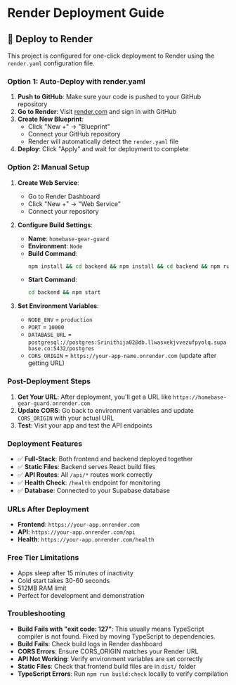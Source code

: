 # Render Deployment Guide

## 🚀 Deploy to Render

This project is configured for one-click deployment to Render using the `render.yaml` configuration file.

### Option 1: Auto-Deploy with render.yaml

1. **Push to GitHub**: Make sure your code is pushed to your GitHub repository
2. **Go to Render**: Visit [render.com](https://render.com) and sign in with GitHub
3. **Create New Blueprint**: 
   - Click "New +" → "Blueprint"
   - Connect your GitHub repository
   - Render will automatically detect the `render.yaml` file
4. **Deploy**: Click "Apply" and wait for deployment to complete

### Option 2: Manual Setup

1. **Create Web Service**:
   - Go to Render Dashboard
   - Click "New +" → "Web Service"
   - Connect your repository

2. **Configure Build Settings**:
   - **Name**: `homebase-gear-guard`
   - **Environment**: `Node`
   - **Build Command**: 
     ```bash
     npm install && cd backend && npm install && cd backend && npm run build && cd .. && npm run build
     ```
   - **Start Command**: 
     ```bash
     cd backend && npm start
     ```

3. **Set Environment Variables**:
   - `NODE_ENV` = `production`
   - `PORT` = `10000`
   - `DATABASE_URL` = `postgresql://postgres:Srinithija02@db.llwasxekjvvezufpyolq.supabase.co:5432/postgres`
   - `CORS_ORIGIN` = `https://your-app-name.onrender.com` (update after getting URL)

### Post-Deployment Steps

1. **Get Your URL**: After deployment, you'll get a URL like `https://homebase-gear-guard.onrender.com`
2. **Update CORS**: Go back to environment variables and update `CORS_ORIGIN` with your actual URL
3. **Test**: Visit your app and test the API endpoints

### Deployment Features

- ✅ **Full-Stack**: Both frontend and backend deployed together
- ✅ **Static Files**: Backend serves React build files
- ✅ **API Routes**: All `/api/*` routes work correctly
- ✅ **Health Check**: `/health` endpoint for monitoring
- ✅ **Database**: Connected to your Supabase database

### URLs After Deployment

- **Frontend**: `https://your-app.onrender.com`
- **API**: `https://your-app.onrender.com/api`
- **Health**: `https://your-app.onrender.com/health`

### Free Tier Limitations

- Apps sleep after 15 minutes of inactivity
- Cold start takes 30-60 seconds
- 512MB RAM limit
- Perfect for development and demonstration

### Troubleshooting

- **Build Fails with "exit code: 127"**: This usually means TypeScript compiler is not found. Fixed by moving TypeScript to dependencies.
- **Build Fails**: Check build logs in Render dashboard
- **CORS Errors**: Ensure CORS_ORIGIN matches your Render URL
- **API Not Working**: Verify environment variables are set correctly
- **Static Files**: Check that frontend build files are in `dist/` folder
- **TypeScript Errors**: Run `npm run build:check` locally to verify compilation